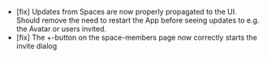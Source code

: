 - [fix] Updates from Spaces are now properly propagated to the UI. Should remove the need to restart the App before seeing updates to e.g. the Avatar or users invited.
- [fix] The +-button on the space-members page now correctly starts the invite dialog
